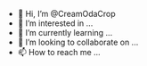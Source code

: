 - 👋 Hi, I’m @CreamOdaCrop
- 👀 I’m interested in ...
- 🌱 I’m currently learning ...
- 💞️ I’m looking to collaborate on ...
- 📫 How to reach me ...

<!---
CreamOdaCrop/CreamOdaCrop is a ✨ special ✨ repository because its `README.md` (this file) appears on your GitHub profile.
You can click the Preview link to take a look at your changes.
--->

